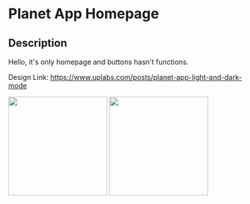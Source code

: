 # Planet App Homepage

## Description 

Hello, it's only homepage and buttons hasn't functions.   

Design Link: https://www.uplabs.com/posts/planet-app-light-and-dark-mode

<img src="https://github.com/keremsaltik/planetApp_HomePage/assets/141556976/c15e2004-e0e1-4bc3-908a-22446d52a628" width="200">
<img src="https://github.com/keremsaltik/planetApp_HomePage/assets/141556976/28085524-e855-4f29-a3d4-852743ed74cd" width="200">

